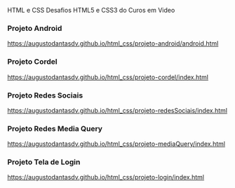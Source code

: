 HTML e CSS
Desafios HTML5 e CSS3 do Curos em Video

<h3>Projeto Android</h3>
<a href="https://augustodantasdv.github.io/html_css/projeto-android/android.html" target="_blank">https://augustodantasdv.github.io/html_css/projeto-android/android.html</a>

<h3>Projeto Cordel</h3>
<a href="https://augustodantasdv.github.io/html_css/projeto-cordel/index.html" target="_blank">https://augustodantasdv.github.io/html_css/projeto-cordel/index.html</a>

<h3>Projeto Redes Sociais</h3>
<a href="https://augustodantasdv.github.io/html_css/projeto-redessociais/index.html" target="_blank">https://augustodantasdv.github.io/html_css/projeto-redesSociais/index.html</a>

<h3>Projeto Redes Media Query</h3>
<a href="https://augustodantasdv.github.io/html_css/projeto-mediaQuery/index.html" target="_blank">https://augustodantasdv.github.io/html_css/projeto-mediaQuery/index.html</a>

<h3>Projeto Tela de Login</h3>
<a href="https://augustodantasdv.github.io/html_css/projeto-logon/index.html" target="_blank">https://augustodantasdv.github.io/html_css/projeto-login/index.html</a>


